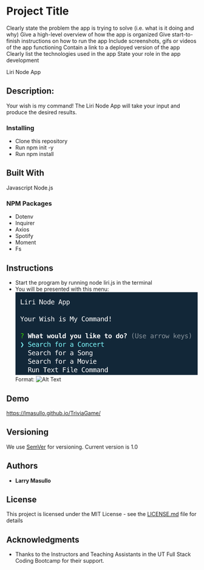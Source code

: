 # Project Title


Clearly state the problem the app is trying to solve (i.e. what is it doing and why)
Give a high-level overview of how the app is organized
Give start-to-finish instructions on how to run the app
Include screenshots, gifs or videos of the app functioning
Contain a link to a deployed version of the app
Clearly list the technologies used in the app
State your role in the app development



Liri Node App

## Description:

Your wish is my command! 
The Liri Node App will take your input and produce the desired results.

### Installing

* Clone this repository
* Run npm init -y
* Run npm install


## Built With

Javascript
Node.js

### NPM Packages
* Dotenv
* Inquirer
* Axios
* Spotify
* Moment
* Fs

## Instructions

* Start the program by running node liri.js in the terminal
* You will be presented with this menu:
![GitHub Logo](/images/instruct1.png)
Format: ![Alt Text](url)



## Demo

https://lmasullo.github.io/TriviaGame/

## Versioning

We use [SemVer](http://semver.org/) for versioning. 
Current version is 1.0

## Authors

* **Larry Masullo**

## License

This project is licensed under the MIT License - see the [LICENSE.md](LICENSE.md) file for details

## Acknowledgments

* Thanks to the Instructors and Teaching Assistants in the UT Full Stack Coding Bootcamp for their support. 
